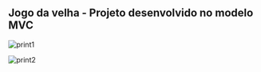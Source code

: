 ## Jogo da velha - Projeto desenvolvido no modelo MVC



![print1](https://user-images.githubusercontent.com/85361518/166124759-e2edac18-4268-4815-a723-7d43762bc6a8.png)




![print2](https://user-images.githubusercontent.com/85361518/166124819-9b07f194-bc60-4860-8940-81908510b557.png)
